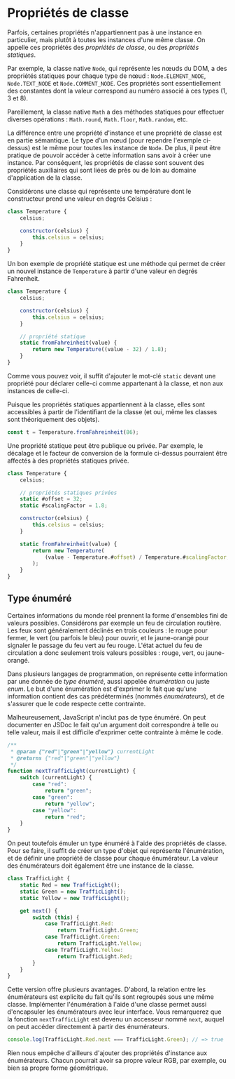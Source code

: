 # Propriétés de classe

Parfois, certaines propriétés n'appartiennent pas à une instance en
particulier, mais plutôt à toutes les instances d'une même classe. On
appelle ces propriétés des _propriétés de classe_, ou des _propriétés
statiques_.

Par exemple, la classe native `Node`, qui représente les nœuds du DOM, a
des propriétés statiques pour chaque type de nœud : `Node.ELEMENT_NODE`,
`Node.TEXT_NODE` et `Node.COMMENT_NODE`. Ces propriétés sont
essentiellement des constantes dont la valeur correspond au numéro
associé à ces types (1, 3 et 8).

Pareillement, la classe native `Math` a des méthodes statiques pour
effectuer diverses opérations : `Math.round`, `Math.floor`,
`Math.random`, etc.

La différence entre une propriété d'instance et une propriété de classe
est en partie sémantique. Le type d'un nœud (pour rependre l'exemple
ci-dessus) est le même pour toutes les instance de `Node`. De plus, il
peut être pratique de pouvoir accéder à cette information sans avoir à
créer une instance. Par conséquent, les propriétés de classe sont
souvent des propriétés auxiliaires qui sont liées de près ou de loin au
domaine d'application de la classe.

Considérons une classe qui représente une température dont le
constructeur prend une valeur en degrés Celsius :

```js
class Temperature {
    celsius;

    constructor(celsius) {
        this.celsius = celsius;
    }
}
```

Un bon exemple de propriété statique est une méthode qui permet de créer
un nouvel instance de `Temperature` à partir d'une valeur en degrés
Fahrenheit.

```js
class Temperature {
    celsius;

    constructor(celsius) {
        this.celsius = celsius;
    }

    // propriété statique
    static fromFahreinheit(value) {
        return new Temperature((value - 32) / 1.8);
    }
}
```

Comme vous pouvez voir, il suffit d'ajouter le mot-clé `static` devant
une propriété pour déclarer celle-ci comme appartenant à la classe, et
non aux instances de celle-ci.

Puisque les propriétés statiques appartiennent à la classe, elles sont
accessibles à partir de l'identifiant de la classe (et oui, même les
classes sont théoriquement des objets).

```js
const t = Temperature.fromFahreinheit(86);
```

Une propriété statique peut être publique ou privée. Par exemple, le
décalage et le facteur de conversion de la formule ci-dessus pourraient
être affectés à des propriétés statiques privée.

```js
class Temperature {
    celsius;

    // propriétés statiques privées
    static #offset = 32;
    static #scalingFactor = 1.8;

    constructor(celsius) {
        this.celsius = celsius;
    }

    static fromFahreinheit(value) {
        return new Temperature(
            (value - Temperature.#offset) / Temperature.#scalingFactor,
        );
    }
}
```

## Type énuméré

Certaines informations du monde réel prennent la forme d'ensembles fini
de valeurs possibles. Considérons par exemple un feu de circulation
routière. Les feux sont généralement déclinés en trois couleurs : le
rouge pour fermer, le vert (ou parfois le bleu) pour ouvrir, et le
jaune-orangé pour signaler le passage du feu vert au feu rouge. L'état
actuel du feu de circulation a donc seulement trois valeurs possibles :
rouge, vert, ou jaune-orangé.

Dans plusieurs langages de programmation, on représente cette
information par une donnée de _type énuméré_, aussi appelée
_énumération_ ou juste _enum_. Le but d'une énumération est d'exprimer
le fait que qu'une information contient des cas prédéterminés (nommés
_énumérateurs_), et de s'assurer que le code respecte cette contrainte.

Malheureusement, JavaScript n'inclut pas de type énuméré. On peut
documenter en JSDoc le fait qu'un argument doit correspondre à telle ou
telle valeur, mais il est difficile d'exprimer cette contrainte à même
le code.

```js
/**
 * @param {"red"|"green"|"yellow"} currentLight
 * @returns {"red"|"green"|"yellow"}
 */
function nextTrafficLight(currentLight) {
    switch (currentLight) {
        case "red":
            return "green";
        case "green":
            return "yellow";
        case "yellow":
            return "red";
    }
}
```

On peut toutefois émuler un type énuméré à l'aide des propriétés de
classe. Pour se faire, il suffit de créer un type d'objet qui représente
l'énumération, et de définir une propriété de classe pour chaque
énumérateur. La valeur des énumérateurs doit également être une instance
de la classe.

```js
class TrafficLight {
    static Red = new TrafficLight();
    static Green = new TrafficLight();
    static Yellow = new TrafficLight();

    get next() {
        switch (this) {
            case TrafficLight.Red:
                return TrafficLight.Green;
            case TrafficLight.Green:
                return TrafficLight.Yellow;
            case TrafficLight.Yellow:
                return TrafficLight.Red;
        }
    }
}
```

Cette version offre plusieurs avantages. D'abord, la relation entre les
énumérateurs est explicite du fait qu'ils sont regroupés sous une même
classe. Implémenter l'énumération à l'aide d'une classe permet aussi
d'encapsuler les énumérateurs avec leur interface. Vous remarquerez que
la fonction `nextTrafficLight` est devenu un accesseur nommé `next`,
auquel on peut accéder directement à partir des énumérateurs.

```js
console.log(TrafficLight.Red.next === TrafficLight.Green); // => true
```

Rien nous empêche d'ailleurs d'ajouter des propriétés d'instance aux
énumérateurs. Chacun pourrait avoir sa propre valeur RGB, par exemple,
ou bien sa propre forme géométrique.
